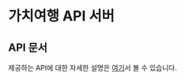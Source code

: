 # 가치여행 API 서버

## API 문서

제공하는 API에 대한 자세한 설명은 [여기](https://github.com/teamot/travel-together-api-server/wiki/%EA%B0%80%EC%B9%98%EC%97%AC%ED%96%89-REST-API-v1)서 볼 수 있습니다.
